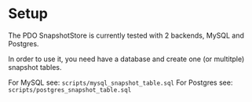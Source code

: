 # Setup

The PDO SnapshotStore is currently tested with 2 backends, MySQL and Postgres.

In order to use it, you need have a database and create one (or multitple) snapshot tables.

For MySQL see: `scripts/mysql_snapshot_table.sql`
For Postgres see: `scripts/postgres_snapshot_table.sql`
